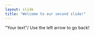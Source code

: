 ```yaml
---
layout: slide
title: "Welcome to our second slide!"
---
```

"Your text"/
Use the left arrow to go back!
